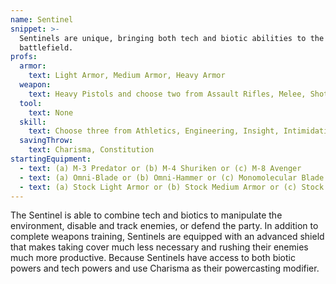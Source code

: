 ```yaml
---
name: Sentinel
snippet: >-
  Sentinels are unique, bringing both tech and biotic abilities to the
  battlefield.
profs:
  armor:
    text: Light Armor, Medium Armor, Heavy Armor
  weapon:
    text: Heavy Pistols and choose two from Assault Rifles, Melee, Shotguns, and SMGs
  tool:
    text: None
  skill:
    text: Choose three from Athletics, Engineering, Insight, Intimidation, Medicine, Persuasion, Science, and Survival
  savingThrow:
    text: Charisma, Constitution
startingEquipment:
  - text: (a) M-3 Predator or (b) M-4 Shuriken or (c) M-8 Avenger
  - text: (a) Omni-Blade or (b) Omni-Hammer or (c) Monomolecular Blade or (d) Riot Shield
  - text: (a) Stock Light Armor or (b) Stock Medium Armor or (c) Stock Heavy Armor
---
```

The Sentinel is able to combine tech and biotics to manipulate the environment, disable and track enemies, or defend the party. In addition to complete weapons training, Sentinels are equipped with an advanced shield that makes taking cover much less necessary and rushing their enemies much more productive. Because Sentinels have access to both biotic powers and tech powers and use Charisma as their powercasting modifier.
